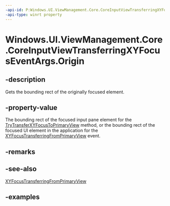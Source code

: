 ```yaml
---
-api-id: P:Windows.UI.ViewManagement.Core.CoreInputViewTransferringXYFocusEventArgs.Origin
-api-type: winrt property
---
```


<!-- Property syntax.
public Rect Origin { get; }
-->

# Windows.UI.ViewManagement.Core.CoreInputViewTransferringXYFocusEventArgs.Origin

## -description

Gets the bounding rect of the originally focused element.

## -property-value

The bounding rect of the focused input pane element for the [TryTransferXYFocusToPrimaryView](coreinputview_trytransferxyfocustoprimaryview_587038147.md) method, or the bounding rect of the focused UI element in the application for the [XYFocusTransferringFromPrimaryView](coreinputview_xyfocustransferringfromprimaryview.md) event.

## -remarks

## -see-also

[XYFocusTransferringFromPrimaryView](coreinputview_xyfocustransferringfromprimaryview.md)

## -examples
